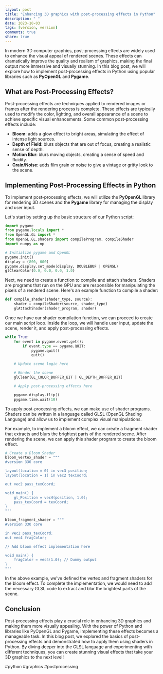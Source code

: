 ```yaml
---
layout: post
title: "Enhancing 3D graphics with post-processing effects in Python"
description: " "
date: 2023-10-03
tags: [version, version]
comments: true
share: true
---
```


In modern 3D computer graphics, post-processing effects are widely used to enhance the visual appeal of rendered scenes. These effects can dramatically improve the quality and realism of graphics, making the final output more immersive and visually stunning. In this blog post, we will explore how to implement post-processing effects in Python using popular libraries such as **PyOpenGL** and **Pygame**.

## What are Post-Processing Effects?

Post-processing effects are techniques applied to rendered images or frames after the rendering process is complete. These effects are typically used to modify the color, lighting, and overall appearance of a scene to achieve specific visual enhancements. Some common post-processing effects include:

- **Bloom**: adds a glow effect to bright areas, simulating the effect of intense light sources.
- **Depth of Field**: blurs objects that are out of focus, creating a realistic sense of depth.
- **Motion Blur**: blurs moving objects, creating a sense of speed and fluidity.
- **Grain/Noise**: adds film grain or noise to give a vintage or gritty look to the scene.

## Implementing Post-Processing Effects in Python

To implement post-processing effects, we will utilize the **PyOpenGL** library for rendering 3D scenes and the **Pygame** library for managing the display and user input. 

Let's start by setting up the basic structure of our Python script:

```python
import pygame
from pygame.locals import *
from OpenGL.GL import *
from OpenGL.GL.shaders import compileProgram, compileShader
import numpy as np

# Initialize pygame and OpenGL
pygame.init()
display = (800, 600)
pygame.display.set_mode(display, DOUBLEBUF | OPENGL)
glClearColor(0.0, 0.0, 0.0, 1.0)
```
Next, we need to create a function to compile and attach shaders. Shaders are programs that run on the GPU and are responsible for manipulating the pixels of a rendered scene. Here's an example function to compile a shader:

```python
def compile_shader(shader_type, source):
    shader = compileShader(source, shader_type)
    glAttachShader(shader_program, shader)
```
Once we have our shader compilation function, we can proceed to create our main script loop. Inside the loop, we will handle user input, update the scene, render it, and apply post-processing effects. 

```python
while True:
    for event in pygame.event.get():
        if event.type == pygame.QUIT:
            pygame.quit()
            quit()

    # Update scene logic here

    # Render the scene
    glClear(GL_COLOR_BUFFER_BIT | GL_DEPTH_BUFFER_BIT)

    # Apply post-processing effects here

    pygame.display.flip()
    pygame.time.wait(10)
```

To apply post-processing effects, we can make use of shader programs. Shaders can be written in a language called GLSL (OpenGL Shading Language) and allow us to implement complex visual manipulations.

For example, to implement a bloom effect, we can create a fragment shader that extracts and blurs the brightest parts of the rendered scene. After rendering the scene, we can apply this shader program to create the bloom effect.

```python
# Create a Bloom Shader
bloom_vertex_shader = """
#version 330 core

layout(location = 0) in vec3 position;
layout(location = 1) in vec2 texCoord;

out vec2 pass_texCoord;

void main() {
    gl_Position = vec4(position, 1.0);
    pass_texCoord = texCoord;
}
"""

bloom_fragment_shader = """
#version 330 core

in vec2 pass_texCoord;
out vec4 fragColor;

// Add bloom effect implementation here

void main() {
    fragColor = vec4(1.0); // Dummy output
}
"""
```

In the above example, we've defined the vertex and fragment shaders for the bloom effect. To complete the implementation, we would need to add the necessary GLSL code to extract and blur the brightest parts of the scene.

## Conclusion

Post-processing effects play a crucial role in enhancing 3D graphics and making them more visually appealing. With the power of Python and libraries like PyOpenGL and Pygame, implementing these effects becomes a manageable task. In this blog post, we explored the basics of post-processing effects and demonstrated how to apply them using shaders in Python. By diving deeper into the GLSL language and experimenting with different techniques, you can create stunning visual effects that take your 3D graphics to the next level!

#python #graphics #postprocessing